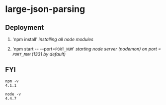 # large-json-parsing

## Deployment

1) 'npm install'  *installing all node modules*

2) 'npm start -- --port=`PORT_NUM`'  *starting node server (nodemon) on port = `PORT_NUM` (1331 by default)*


## FYI
````
npm -v
4.1.1

node -v
4.4.7
````